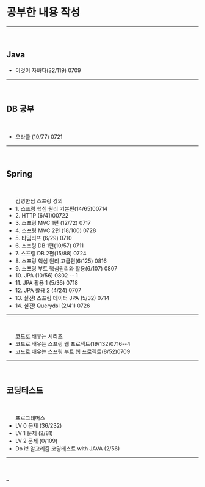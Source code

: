<h1>공부한 내용 작성 </h1>
<hr>
<br>

<h2> Java </h2>
<ul>
 <li>이것이 자바다(32/119) 0709</li>
</ul>
<hr>
<br>

<h2> DB 공부 </h2><br>
<ul> 
 <li> 오라클 (10/77) 0721 </li>
</ul>
<hr>
<br>

<h2> Spring </h2><br>
<ul> 김영한님 스프링 강의 
 <li> 1. 스프링 핵심 원리 기본편(14/65)00714 </li>
 
 <li> 2. HTTP (6/41)00722</li> 
 <li> 3. 스프링 MVC 1편 (12/72) 0717</li>
 <li> 4. 스프링 MVC 2편 (18/100) 0728</li>
 <li> 5. 타임리프 (6/29) 0710 </li>
 <li> 6. 스프링 DB 1편(10/57) 0711 </li>
 <li> 7. 스프링 DB 2편(15/88) 0724 </li>
 <li> 8. 스프링 핵심 원리 고급편(6/125) 0816</li>
 <li> 9. 스프링 부트 핵심원리와 활용(6/107) 0807</li>
 <li> 10. JPA (10/56) 0802 -- 1 </li>
 <li> 11. JPA 활용 1 (5/36) 0718</li>
 <li> 12. JPA 활용 2 (4/24) 0707</li>
 <li> 13. 실전! 스프링 데이터 JPA (5/32) 0714</li>
 <li> 14. 실전! Querydsl (2/41) 0726</li>
</ul>
<hr>
<br>
<ul> 코드로 배우는 시리즈 
    <li>코드로 배우는 스프링 웹 프로젝트(19/132)0716--4</li>
    <li>코드로 배우는 스프링 부트 웹 프로젝트(8/52)0709</li>
</ul>
<hr>
<br>

<h2> 코딩테스트 </h2><br>
<ul> 프로그래머스
 <li> LV 0 문제 (36/232) </li>
 <li> LV 1 문제 (2/81) </li>
 <li> LV 2 문제 (0/109) </li>
 <li> Do it! 알고리즘 코딩테스트 with JAVA (2/56)</li>
</ul>
<hr>
<br>












_
